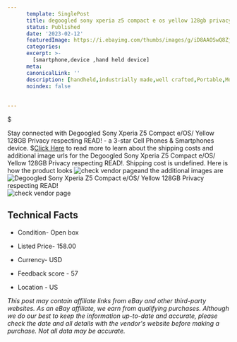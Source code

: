 ```yaml
---
      template: SinglePost
      title: degoogled sony xperia z5 compact e os yellow 128gb privacy respecting read 
      status: Published
      date: '2023-02-12'
      featuredImage: https://i.ebayimg.com/thumbs/images/g/iD8AAOSwQ8ZjvIdg/s-l225.jpg
      categories: 
      excerpt: >-
        [smartphone,device ,hand held device]
      meta:
      canonicalLink: ''
      description: [handheld,industrially made,well crafted,Portable,Mobile,Compact,Convenient,Lightweight,Maneuverable,Man-portable,Miniature,Carriable,Hand-held,Light,Holdable,Transportable,Mobile device,Pocket-sized,On-the-go,Wireless,Cordless,Compact size,Convenient size, smartphone,device ,hand held device]
      noindex: false
      
        
---
```

$

Stay connected with Degoogled Sony Xperia Z5 Compact e/OS/ Yellow 128GB Privacy respecting READ! - a 3-star Cell Phones & Smartphones device.
$[Click Here](https://www.ebay.com/itm/155350415313?hash=item242b9b37d1%3Ag%3AiD8AAOSwQ8ZjvIdg&mkevt=1&mkcid=1&mkrid=711-53200-19255-0&campid=%253CePNCampaignId%253E&customid=%253CreferenceId%253E&toolid=10049) to read more to learn about the shipping costs and additional image urls for the Degoogled Sony Xperia Z5 Compact e/OS/ Yellow 128GB Privacy respecting READ!. Shipping cost is undefined. Here is how the product looks ![check vendor page](https://i.ebayimg.com/thumbs/images/g/iD8AAOSwQ8ZjvIdg/s-l225.jpg)and the additional images are![Degoogled Sony Xperia Z5 Compact e/OS/ Yellow 128GB Privacy respecting READ!](https://i.ebayimg.com/images/g/iD8AAOSwQ8ZjvIdg/s-l1600.jpg)![check vendor page](https://origin-galleryplus.ebayimg.com/ws/web/155350415313_2_0_1/225x225.jpg)



 ## Technical Facts 



     
      

 - Condition- Open box 


      

 - Listed Price- 158.00 


      

 - Currency- USD 


      

 - Feedback score - 57 


      

 - Location - US 


      
      

 *_This post may contain affiliate links from eBay and other third-party websites. As an eBay affiliate, we earn from qualifying purchases. Although we do our best to keep the information up-to-date and accurate, please check the date and all details with the vendor's website before making a purchase. Not all data may be accurate._*






